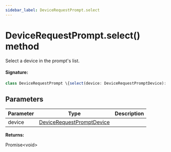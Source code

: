 ```yaml
---
sidebar_label: DeviceRequestPrompt.select
---
```


# DeviceRequestPrompt.select() method

Select a device in the prompt's list.

#### Signature:

```typescript
class DeviceRequestPrompt \{select(device: DeviceRequestPromptDevice): Promise<void>;\}
```

## Parameters

| Parameter | Type                                                                  | Description |
| --------- | --------------------------------------------------------------------- | ----------- |
| device    | [DeviceRequestPromptDevice](./puppeteer.devicerequestpromptdevice.md) |             |

**Returns:**

Promise&lt;void&gt;

